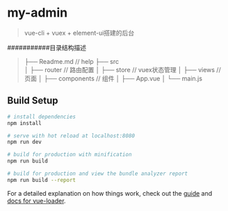# my-admin

> vue-cli + vuex + element-ui搭建的后台

###########目录结构描述
> ├── Readme.md                   // help
> ├── src                         
> │   ├── router                  // 路由配置
> │   ├── store                   // vuex状态管理
> │   ├── views                   // 页面
> │   ├── components              // 组件
> │   ├── App.vue
> │   └── main.js

## Build Setup

``` bash
# install dependencies
npm install

# serve with hot reload at localhost:8080
npm run dev

# build for production with minification
npm run build

# build for production and view the bundle analyzer report
npm run build --report
```

For a detailed explanation on how things work, check out the [guide](http://vuejs-templates.github.io/webpack/) and [docs for vue-loader](http://vuejs.github.io/vue-loader).
